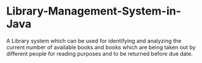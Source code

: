 # Library-Management-System-in-Java
A Library system which can be used for identifying and analyzing the current number of available books and books which are being taken out by different people for reading purposes and to be returned before due date.
